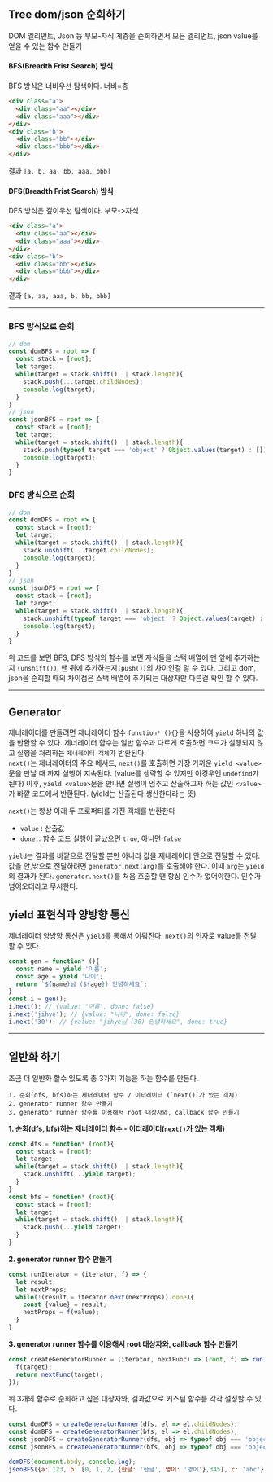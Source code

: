 ## Tree dom/json 순회하기
DOM 엘리먼트, Json 등 부모-자식 계층을 순회하면서 모든 엘리먼트, json value를 얻을 수 있는 함수 만들기    

#### **BFS(Breadth Frist Search) 방식**
BFS 방식은 너비우선 탐색이다. 너비=층
```html
<div class="a">
  <div class="aa"></div>
  <div class="aaa"></div>
</div>
<div class="b">
  <div class="bb"></div>
  <div class="bbb"></div>
</div>
```
결과 ```[a, b, aa, bb, aaa, bbb]```

#### **DFS(Breadth Frist Search) 방식**
DFS 방식은 깊이우선 탐색이다. 부모->자식
```html
<div class="a">
  <div class="aa"></div>
  <div class="aaa"></div>
</div>
<div class="b">
  <div class="bb"></div>
  <div class="bbb"></div>
</div>
```
결과 ```[a, aa, aaa, b, bb, bbb]```

-----
### BFS 방식으로 순회
```js
// dom
const domBFS = root => {
  const stack = [root];
  let target;
  while(target = stack.shift() || stack.length){
    stack.push(...target.childNodes);
    console.log(target);
  }
}
// json
const jsonBFS = root => {
  const stack = [root];
  let target;
  while(target = stack.shift() || stack.length){
    stack.push(typeof target === 'object' ? Object.values(target) : []);
    console.log(target);
  }
}
```

### DFS 방식으로 순회
```js
// dom
const domDFS = root => {
  const stack = [root];
  let target;
  while(target = stack.shift() || stack.length){
    stack.unshift(...target.childNodes);
    console.log(target);
  }
}
// json
const jsonDFS = root => {
  const stack = [root];
  let target;
  while(target = stack.shift() || stack.length){
    stack.unshift(typeof target === 'object' ? Object.values(target) : []);
    console.log(target);
  }
}
```
위 코드를 보면 BFS, DFS 방식의 함수를 보면 자식들을 스택 배열에 맨 앞에 추가하는지 `(unshift())`, 맨 뒤에 추가하는지`(push())`의 차이인걸 알 수 있다. 그리고 dom, json을 순회할 때의 차이점은 스택 배열에 추가되는 대상자만 다른걸 확인 할 수 있다.   

----
## Generator 
제너레이터를 만들려면 제너레이터 함수 `function* (){}`을 사용하여 `yield` 하나의 값을 반환할 수 있다. 제너레이터 함수는 일반 함수과 다르게 호출하면 코드가 실행되지 않고 실행을 처리하는 `제너레이터 객체`가 반환된다.   
`next()`는 제너레이터의 주요 메서드, `next()`를 호출하면 가장 가까운 `yield <value>`문을 만날 때 까지 실행이 지속된다. (value를 생략할 수 있지만 이경우엔 `undefind`가 된다) 이후, `yield <value>`문을 만나면 실행이 멈추고 산출하고자 하는 값인 `<value>`가 바깥 코드에서 반환된다. (yield는 산출된다 생산한다라는 뜻)    

`next()`는 항상 아래 두 프로퍼티를 가진 객체를 반환한다   
- `value` : 산출값
- `done:`: 함수 코드 실행이 끝났으면 `true`, 아니면 `false`   

`yield`는 결과를 바깥으로 전달할 뿐만 아니라 값을 제네레이터 안으로 전달할 수 있다. 값을 안,밖으로 전달하려면 `generator.next(arg)`를 호출해야 한다. 이때 `arg`는 `yield`의 결과가 된다. `generator.next()`를 처음 호출할 땐 항상 인수가 없어야한다. 인수가 넘어오더라고 무시한다.

## yield 표현식과 양방향 통신
제너레이터 양방향 통신은 `yield`를 통해서 이뤄진다. `next()`의 인자로 value를 전달 할 수 있다.
```js
const gen = function* (){
  const name = yield '이름';
  const age = yield '나이';
  return `${name}님 (${age}) 안녕하세요`;
}
const i = gen();
i.next(); // {value: "이름", done: false}
i.next('jihye'); // {value: "나이", done: false}
i.next('30'); // {value: "jihye님 (30) 안녕하세요", done: true}
```

----
## 일반화 하기
조금 더 일반화 할수 있도록 총 3가지 기능을 하는 함수를 만든다.   
```
1. 순회(dfs, bfs)하는 제너레이터 함수 / 이터레이터 (`next()`가 있는 객체)
2. generator runner 함수 만들기
3. generator runner 함수를 이용해서 root 대상자와, callback 함수 만들기
```

**1. 순회(dfs, bfs)하는 제너레이터 함수 - 이터레이터(`next()`가 있는 객체)**
```js
const dfs = function* (root){
  const stack = [root];
  let target;
  while(target = stack.shift() || stack.length){
    stack.unshift(...yield target);
  }
}
const bfs = function* (root){
  const stack = [root];
  let target;
  while(target = stack.shift() || stack.length){
    stack.push(...yield target);
  }
}
```
**2. generator runner 함수 만들기**
```js
const runIterator = (iterator, f) => {
  let result;
  let nextProps;
  while(!(result = iterator.next(nextProps)).done){
    const {value} = result;
    nextProps = f(value);
  }
}
```
**3. generator runner 함수를 이용해서 root 대상자와, callback 함수 만들기**
```js
const createGeneratorRunner = (iterator, nextFunc) => (root, f) => runIterator(iterator(root), target => {
  f(target);
  return nextFunc(target);
});
```
위 3개의 함수로 순회하고 싶은 대상자와, 결과값으로 커스텀 함수를 각각 설정할 수 있다.
```js
const domDFS = createGeneratorRunner(dfs, el => el.childNodes);
const domBFS = createGeneratorRunner(bfs, el => el.childNodes);
const jsonDFS = createGeneratorRunner(dfs, obj => typeof obj === 'object' ? Object.values(obj) : []);
const jsonBFS = createGeneratorRunner(bfs, obj => typeof obj === 'object' ? Object.values(obj) : []);

domDFS(document.body, console.log);
jsonBFS({a: 123, b: [0, 1, 2, {한글: '한글', 영어: '영어'},345], c: 'abc'}, console.log);
```